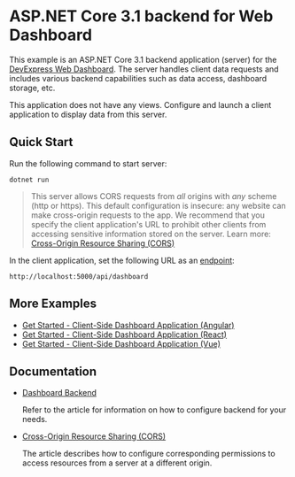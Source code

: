 # ASP.NET Core 3.1 backend for Web Dashboard

This example is an ASP.NET Core 3.1 backend application (server) for the [DevExpress Web Dashboard](https://docs.devexpress.com/Dashboard/115955/web-dashboard?v=20.2). The server handles client data requests and includes various backend capabilities such as data access, dashboard storage, etc. 

This application does not have any views. Configure and launch a client application to display data from this server.

## Quick Start

Run the following command to start server:

```
dotnet run
```
> This server allows CORS requests from _all_ origins with _any_ scheme (http or https). This default configuration is insecure: any website can make cross-origin requests to the app. We recommend that you specify the client application's URL to prohibit other clients from accessing sensitive information stored on the server. Learn more: [Cross-Origin Resource Sharing (CORS)](https://docs.devexpress.com/Dashboard/400709)

In the client application, set the following URL as an [endpoint](https://docs.devexpress.com/Dashboard/js-DevExpress.Dashboard.DashboardControlOptions?p=netframework#js_devexpress_dashboard_dashboardcontroloptions_endpoint):

```
http://localhost:5000/api/dashboard
```

## More Examples

- [Get Started - Client-Side Dashboard Application (Angular)](https://github.com/DevExpress-Examples/dashboard-angular-app)
- [Get Started - Client-Side Dashboard Application (React)](https://github.com/DevExpress-Examples/dashboard-react-app)
- [Get Started - Client-Side Dashboard Application (Vue)](https://github.com/DevExpress-Examples/dashboard-vue-app)

## Documentation
- [Dashboard Backend](https://docs.devexpress.com/Dashboard/402096?v=20.2)
    
    Refer to the article for information on how to configure backend for your needs.
    
- [Cross-Origin Resource Sharing (CORS)](https://docs.devexpress.com/Dashboard/400709?v=20.2)

    The article describes how to configure corresponding permissions to access resources from a server at a different origin.

